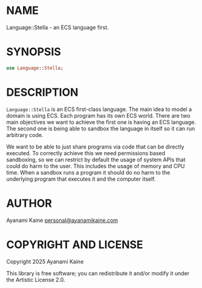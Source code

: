 NAME
====

Language::Stella - an ECS language first.

SYNOPSIS
========

```raku
use Language::Stella;
```

DESCRIPTION
===========

`Language::Stella` is an ECS first-class language. The main idea to model a domain is using ECS. Each program has its own ECS world. There are two main objectives we want to achieve the first one is having an ECS language. The second one is being able to sandbox the language in itself so it can run arbitrary code.

We want to be able to just share programs via code that can be directly executed. To correctly achieve this we need permissions based sandboxing, so we can restrict by default the usage of system APIs that could do harm to the user. This includes the usage of memory and CPU time. When a sandbox runs a program it should do no harm to the underlying program that executes it and the computer itself.

AUTHOR
======

Ayanami Kaine <personal@ayanamikaine.com>

COPYRIGHT AND LICENSE
=====================

Copyright 2025 Ayanami Kaine

This library is free software; you can redistribute it and/or modify it under the Artistic License 2.0.

